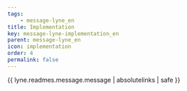 ```yaml
---
tags: 
    - message-lyne_en
title: Implementation
key: message-lyne-implementation_en
parent: message-lyne_en
icon: implementation
order: 4
permalink: false  
---
```

{{ lyne.readmes.message.message | absolutelinks | safe }}


